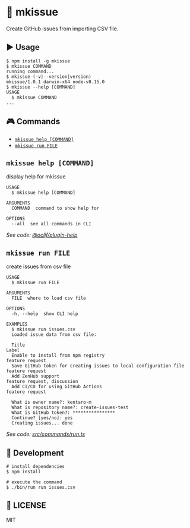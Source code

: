 :ticket: mkissue
=========

Create GitHub issues from importing CSV file.

## :arrow_forward: Usage
<!-- usage -->
```sh-session
$ npm install -g mkissue
$ mkissue COMMAND
running command...
$ mkissue (-v|--version|version)
mkissue/1.0.1 darwin-x64 node-v8.15.0
$ mkissue --help [COMMAND]
USAGE
  $ mkissue COMMAND
...
```
<!-- usagestop -->

## :video_game: Commands
<!-- commands -->
* [`mkissue help [COMMAND]`](#mkissue-help-command)
* [`mkissue run FILE`](#mkissue-run-file)

## `mkissue help [COMMAND]`

display help for mkissue

```
USAGE
  $ mkissue help [COMMAND]

ARGUMENTS
  COMMAND  command to show help for

OPTIONS
  --all  see all commands in CLI
```

_See code: [@oclif/plugin-help](https://github.com/oclif/plugin-help/blob/v2.1.6/src/commands/help.ts)_

## `mkissue run FILE`

create issues from csv file

```
USAGE
  $ mkissue run FILE

ARGUMENTS
  FILE  where to load csv file

OPTIONS
  -h, --help  show CLI help

EXAMPLES
  $ mkissue run issues.csv
  Loaded issue data from csv file:

  Title                                                             Label
  Enable to install from npm registry                               feature request
  Save GitHub token for creating issues to local configuration file feature request
  Add ZenHub support                                                feature request, discussion
  Add CI/CD for using GitHub Actions                                feature request

  What is owner name?: kentaro-m
  What is repository name?: create-issues-test
  What is GitHub token?: ****************
  Continue? [yes/no]: yes
  Creating issues... done
```

_See code: [src/commands/run.ts](https://github.com/kentaro-m/mkissue/blob/v1.0.1/src/commands/run.ts)_
<!-- commandsstop -->

## :construction_worker: Development
```
# install dependencies
$ npm install

# execute the command
$ ./bin/run run issues.csv
```

## :memo: LICENSE
MIT
